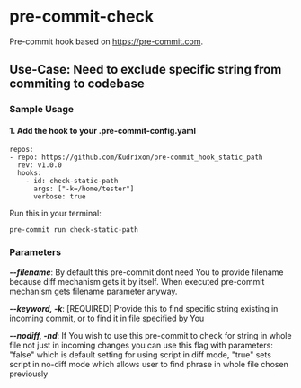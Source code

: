 # pre-commit-check 

Pre-commit hook based on https://pre-commit.com.

## Use-Case: Need to exclude specific string from commiting to codebase

### Sample Usage

#### 1. Add the hook to your .pre-commit-config.yaml

```
repos:
- repo: https://github.com/Kudrixon/pre-commit_hook_static_path
  rev: v1.0.0
  hooks:
    - id: check-static-path
      args: ["-k=/home/tester"]
      verbose: true
```

Run this in your terminal:
```
pre-commit run check-static-path
```

### Parameters

***--filename***: By default this pre-commit dont need You to provide filename because diff mechanism gets it by itself. When executed pre-commit mechanism gets filename parameter anyway.

***--keyword, -k***: [REQUIRED] Provide this to find specific string existing in incoming commit, or to find it in file specified by You

***--nodiff, -nd***: If You wish to use this pre-commit to check for string in whole file not just in incoming changes you can use this flag with parameters: "false" which is default setting for using script in diff mode, "true" sets script in no-diff mode which allows user to find phrase in whole file chosen previously
